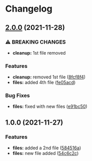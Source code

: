 # Changelog

## [2.0.0](https://www.github.com/yinonov/release-workflow/compare/v1.0.0...v2.0.0) (2021-11-28)


### ⚠ BREAKING CHANGES

* **cleanup:** 1st file removed

### Features

* **cleanup:** removed 1st file ([8fcf8f4](https://www.github.com/yinonov/release-workflow/commit/8fcf8f483f8261ffb72885c3607f2ae7eb7c81fd))
* **files:** added 4th file ([fe05acd](https://www.github.com/yinonov/release-workflow/commit/fe05acdd0d88a12d4a1dc2b484b4a02fc25f5120))


### Bug Fixes

* **files:** fixed with new files ([e91bc50](https://www.github.com/yinonov/release-workflow/commit/e91bc50a74d20b266dd010f516e221a816cce632))

## 1.0.0 (2021-11-27)


### Features

* **files:** added a 2nd file ([584516a](https://www.github.com/yinonov/release-workflow/commit/584516a35de015bc6e23c3c8dd189d94e4ca0d6a))
* **files:** new file added ([54c6c2c](https://www.github.com/yinonov/release-workflow/commit/54c6c2c4f24a07c40a87d340d877a7f81ce29d66))
